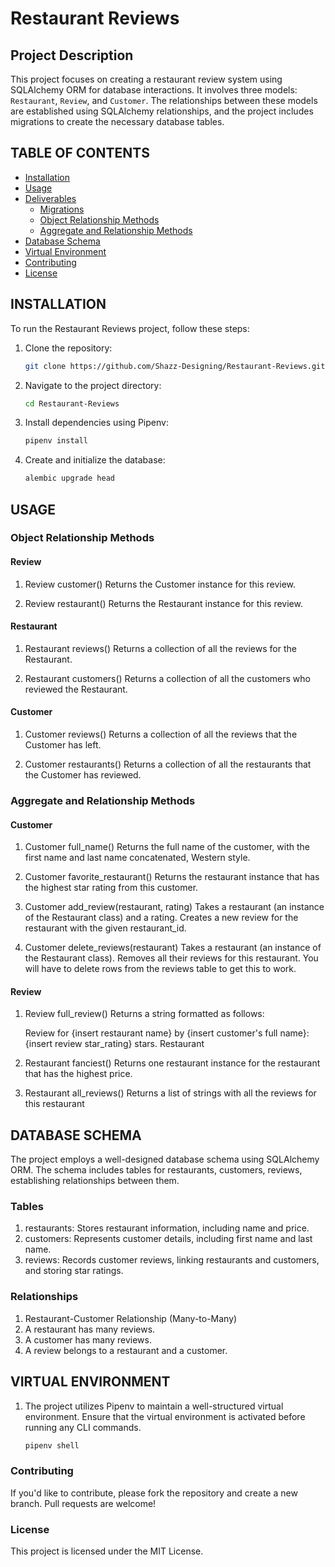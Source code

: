 # Restaurant Reviews

## Project Description

This project focuses on creating a restaurant review system using SQLAlchemy ORM for database interactions. It involves three models: `Restaurant`, `Review`, and `Customer`. The relationships between these models are established using SQLAlchemy relationships, and the project includes migrations to create the necessary database tables.

## TABLE OF CONTENTS

- [Installation](#installation)
- [Usage](#usage)
- [Deliverables](#deliverables)
  - [Migrations](#migrations)
  - [Object Relationship Methods](#object-relationship-methods)
  - [Aggregate and Relationship Methods](#aggregate-and-relationship-methods)
- [Database Schema](#database-schema)
- [Virtual Environment](#virtual-environment)
- [Contributing](#contributing)
- [License](#license)

## INSTALLATION

To run the Restaurant Reviews project, follow these steps:

1. Clone the repository:

   ```bash
   git clone https://github.com/Shazz-Designing/Restaurant-Reviews.git

2. Navigate to the project directory:

    ```bash
    cd Restaurant-Reviews

3. Install dependencies using Pipenv:

    ```bash
    pipenv install

4. Create and initialize the database:

    ```bash
    alembic upgrade head

## USAGE

### Object Relationship Methods
#### Review
1. Review customer()
Returns the Customer instance for this review.

2. Review restaurant()
Returns the Restaurant instance for this review.

#### Restaurant
1. Restaurant reviews()
Returns a collection of all the reviews for the Restaurant.

2. Restaurant customers()
Returns a collection of all the customers who reviewed the Restaurant.

#### Customer
1. Customer reviews()
Returns a collection of all the reviews that the Customer has left.

2. Customer restaurants()
Returns a collection of all the restaurants that the Customer has reviewed.


### Aggregate and Relationship Methods
#### Customer
1. Customer full_name()
Returns the full name of the customer, with the first name and last name concatenated, Western style.

2. Customer favorite_restaurant()
Returns the restaurant instance that has the highest star rating from this customer.

3. Customer add_review(restaurant, rating)
Takes a restaurant (an instance of the Restaurant class) and a rating.
Creates a new review for the restaurant with the given restaurant_id.

4. Customer delete_reviews(restaurant)
Takes a restaurant (an instance of the Restaurant class).
Removes all their reviews for this restaurant. You will have to delete rows from the reviews table to get this to work.

#### Review
1. Review full_review()
Returns a string formatted as follows:
    
    Review for {insert restaurant name} by {insert customer's full name}: {insert review star_rating} stars.
    Restaurant

2. Restaurant fanciest()
Returns one restaurant instance for the restaurant that has the highest price.

3. Restaurant all_reviews()
Returns a list of strings with all the reviews for this restaurant 

## DATABASE SCHEMA

The project employs a well-designed database schema using SQLAlchemy ORM. The schema includes tables for restaurants, customers, reviews, establishing relationships between them.

### Tables
1. restaurants: Stores restaurant information, including name and price.
2. customers: Represents customer details, including first name and last name.
3. reviews: Records customer reviews, linking restaurants and customers, and storing star ratings.

### Relationships
1. Restaurant-Customer Relationship (Many-to-Many)
2. A restaurant has many reviews.
3. A customer has many reviews.
4. A review belongs to a restaurant and a customer.

## VIRTUAL ENVIRONMENT

1. The project utilizes Pipenv to maintain a well-structured virtual environment. Ensure that the virtual environment is activated before running any CLI commands.

    ```bash
    pipenv shell


### Contributing
If you'd like to contribute, please fork the repository and create a new branch. Pull requests are welcome!

### License
This project is licensed under the MIT License.